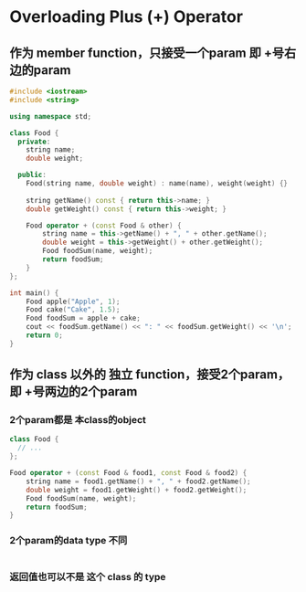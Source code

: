 # Overloading Plus (+) Operator

## 作为 member function，只接受一个param 即 +号右边的param
```cpp
#include <iostream>
#include <string>

using namespace std;

class Food {
  private:
    string name;
    double weight;

  public:
    Food(string name, double weight) : name(name), weight(weight) {}
    
    string getName() const { return this->name; }
    double getWeight() const { return this->weight; }

    Food operator + (const Food & other) {
        string name = this->getName() + ", " + other.getName();
        double weight = this->getWeight() + other.getWeight();
        Food foodSum(name, weight);
        return foodSum;
    }
};

int main() {
    Food apple("Apple", 1);
    Food cake("Cake", 1.5);
    Food foodSum = apple + cake;
    cout << foodSum.getName() << ": " << foodSum.getWeight() << '\n';
    return 0;
}
```

## 作为 class 以外的 独立 function，接受2个param，即 +号两边的2个param
### 2个param都是 本class的object
```cpp
class Food {
  // ...
};

Food operator + (const Food & food1, const Food & food2) {
    string name = food1.getName() + ", " + food2.getName();
    double weight = food1.getWeight() + food2.getWeight();
    Food foodSum(name, weight);
    return foodSum;
}
```

### 2个param的data type 不同
```cpp

```

### 返回值也可以不是 这个 class 的 type
```cpp

```
